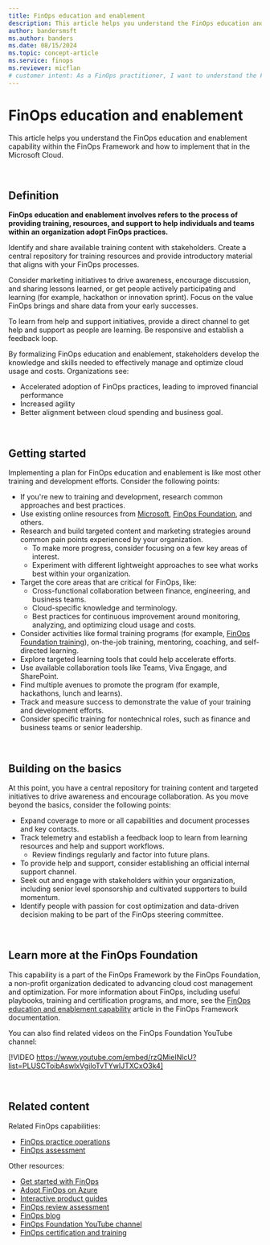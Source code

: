 ```yaml
---
title: FinOps education and enablement
description: This article helps you understand the FinOps education and enablement capability within the FinOps Framework and how to implement that in the Microsoft Cloud.
author: bandersmsft
ms.author: banders
ms.date: 08/15/2024
ms.topic: concept-article
ms.service: finops
ms.reviewer: micflan
# customer intent: As a FinOps practitioner, I want to understand the FinOps education and enablement capability so that I can implement that in the Microsoft cloud.
---
```


<!-- markdownlint-disable-next-line MD025 -->
# FinOps education and enablement

This article helps you understand the FinOps education and enablement capability within the FinOps Framework and how to implement that in the Microsoft Cloud.

<br>

## Definition

**FinOps education and enablement involves refers to the process of providing training, resources, and support to help individuals and teams within an organization adopt FinOps practices.**

Identify and share available training content with stakeholders. Create a central repository for training resources and provide introductory material that aligns with your FinOps processes.

Consider marketing initiatives to drive awareness, encourage discussion, and sharing lessons learned, or get people actively participating and learning (for example, hackathon or innovation sprint). Focus on the value FinOps brings and share data from your early successes.

To learn from help and support initiatives, provide a direct channel to get help and support as people are learning. Be responsive and establish a feedback loop.

By formalizing FinOps education and enablement, stakeholders develop the knowledge and skills needed to effectively manage and optimize cloud usage and costs. Organizations see:

- Accelerated adoption of FinOps practices, leading to improved financial performance
- Increased agility
- Better alignment between cloud spending and business goal.

<br>

## Getting started

Implementing a plan for FinOps education and enablement is like most other training and development efforts. Consider the following points:

- If you're new to training and development, research common approaches and best practices.
- Use existing online resources from [Microsoft](https://azure.microsoft.com/solutions/finops), [FinOps Foundation](https://finops.org/), and others.
- Research and build targeted content and marketing strategies around common pain points experienced by your organization.
  - To make more progress, consider focusing on a few key areas of interest.
  - Experiment with different lightweight approaches to see what works best within your organization.
- Target the core areas that are critical for FinOps, like:
  - Cross-functional collaboration between finance, engineering, and business teams.
  - Cloud-specific knowledge and terminology.
  - Best practices for continuous improvement around monitoring, analyzing, and optimizing cloud usage and costs.
- Consider activities like formal training programs (for example, [FinOps Foundation training](https://learn.finops.org/)), on-the-job training, mentoring, coaching, and self-directed learning.
- Explore targeted learning tools that could help accelerate efforts.
- Use available collaboration tools like Teams, Viva Engage, and SharePoint.
- Find multiple avenues to promote the program (for example, hackathons, lunch and learns).
- Track and measure success to demonstrate the value of your training and development efforts.
- Consider specific training for nontechnical roles, such as finance and business teams or senior leadership.

<br>

## Building on the basics

At this point, you have a central repository for training content and targeted initiatives to drive awareness and encourage collaboration. As you move beyond the basics, consider the following points:

- Expand coverage to more or all capabilities and document processes and key contacts.
- Track telemetry and establish a feedback loop to learn from learning resources and help and support workflows.
  - Review findings regularly and factor into future plans.
- To provide help and support, consider establishing an official internal support channel.
- Seek out and engage with stakeholders within your organization, including senior level sponsorship and cultivated supporters to build momentum.
- Identify people with passion for cost optimization and data-driven decision making to be part of the FinOps steering committee.

<br>

## Learn more at the FinOps Foundation

This capability is a part of the FinOps Framework by the FinOps Foundation, a non-profit organization dedicated to advancing cloud cost management and optimization. For more information about FinOps, including useful playbooks, training and certification programs, and more, see the [FinOps education and enablement capability](https://www.finops.org/framework/capabilities/education-enablement/) article in the FinOps Framework documentation.

You can also find related videos on the FinOps Foundation YouTube channel:

[!VIDEO https://www.youtube.com/embed/rzQMieINlcU?list=PLUSCToibAswlxVgiIoTvTYwIJTXCxO3k4]

<br>

## Related content

Related FinOps capabilities:

- [FinOps practice operations](./operations.md)
- [FinOps assessment](./assessment.md)

Other resources:

- [Get started with FinOps](/training/modules/get-started-with-finops)
- [Adopt FinOps on Azure](/training/modules/adopt-finops-on-azure)
- [Interactive product guides](https://aka.ms/finops/guides)
- [FinOps review assessment](/assessments/ad1c0f6b-396b-44a4-924b-7a4c778a13d3)
- [FinOps blog](https://aka.ms/finops/blog)
- [FinOps Foundation YouTube channel](https://www.youtube.com/channel/UCyl26lvnoySlGWlF5oNHvYA)
- [FinOps certification and training](https://learn.finops.org/)

<br>
